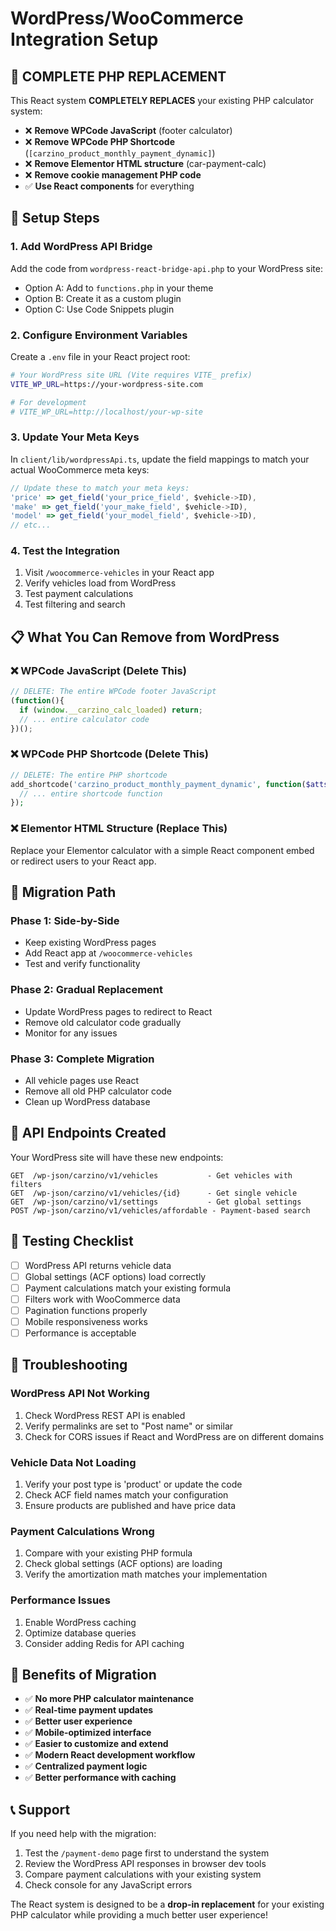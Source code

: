 # WordPress/WooCommerce Integration Setup

## 🎯 **COMPLETE PHP REPLACEMENT**

This React system **COMPLETELY REPLACES** your existing PHP calculator system:

- ❌ **Remove WPCode JavaScript** (footer calculator)
- ❌ **Remove WPCode PHP Shortcode** (`[carzino_product_monthly_payment_dynamic]`)
- ❌ **Remove Elementor HTML structure** (car-payment-calc)
- ❌ **Remove cookie management PHP code**
- ✅ **Use React components** for everything

## 🔧 **Setup Steps**

### 1. **Add WordPress API Bridge**

Add the code from `wordpress-react-bridge-api.php` to your WordPress site:
- Option A: Add to `functions.php` in your theme
- Option B: Create it as a custom plugin
- Option C: Use Code Snippets plugin

### 2. **Configure Environment Variables**

Create a `.env` file in your React project root:

```bash
# Your WordPress site URL (Vite requires VITE_ prefix)
VITE_WP_URL=https://your-wordpress-site.com

# For development
# VITE_WP_URL=http://localhost/your-wp-site
```

### 3. **Update Your Meta Keys**

In `client/lib/wordpressApi.ts`, update the field mappings to match your actual WooCommerce meta keys:

```typescript
// Update these to match your meta keys:
'price' => get_field('your_price_field', $vehicle->ID),
'make' => get_field('your_make_field', $vehicle->ID),
'model' => get_field('your_model_field', $vehicle->ID),
// etc...
```

### 4. **Test the Integration**

1. Visit `/woocommerce-vehicles` in your React app
2. Verify vehicles load from WordPress
3. Test payment calculations
4. Test filtering and search

## 📋 **What You Can Remove from WordPress**

### **❌ WPCode JavaScript (Delete This)**
```javascript
// DELETE: The entire WPCode footer JavaScript
(function(){
  if (window.__carzino_calc_loaded) return;
  // ... entire calculator code
})();
```

### **❌ WPCode PHP Shortcode (Delete This)**
```php
// DELETE: The entire PHP shortcode
add_shortcode('carzino_product_monthly_payment_dynamic', function($atts = []){
  // ... entire shortcode function
});
```

### **❌ Elementor HTML Structure (Replace This)**
Replace your Elementor calculator with a simple React component embed or redirect users to your React app.

## 🔄 **Migration Path**

### **Phase 1: Side-by-Side**
- Keep existing WordPress pages
- Add React app at `/woocommerce-vehicles`
- Test and verify functionality

### **Phase 2: Gradual Replacement**
- Update WordPress pages to redirect to React
- Remove old calculator code gradually
- Monitor for any issues

### **Phase 3: Complete Migration**
- All vehicle pages use React
- Remove all old PHP calculator code
- Clean up WordPress database

## 🔌 **API Endpoints Created**

Your WordPress site will have these new endpoints:

```
GET  /wp-json/carzino/v1/vehicles           - Get vehicles with filters
GET  /wp-json/carzino/v1/vehicles/{id}      - Get single vehicle
GET  /wp-json/carzino/v1/settings           - Get global settings
POST /wp-json/carzino/v1/vehicles/affordable - Payment-based search
```

## 🧪 **Testing Checklist**

- [ ] WordPress API returns vehicle data
- [ ] Global settings (ACF options) load correctly
- [ ] Payment calculations match your existing formula
- [ ] Filters work with WooCommerce data
- [ ] Pagination functions properly
- [ ] Mobile responsiveness works
- [ ] Performance is acceptable

## 🚨 **Troubleshooting**

### **WordPress API Not Working**
1. Check WordPress REST API is enabled
2. Verify permalinks are set to "Post name" or similar
3. Check for CORS issues if React and WordPress are on different domains

### **Vehicle Data Not Loading**
1. Verify your post type is 'product' or update the code
2. Check ACF field names match your configuration
3. Ensure products are published and have price data

### **Payment Calculations Wrong**
1. Compare with your existing PHP formula
2. Check global settings (ACF options) are loading
3. Verify the amortization math matches your implementation

### **Performance Issues**
1. Enable WordPress caching
2. Optimize database queries
3. Consider adding Redis for API caching

## 🎉 **Benefits of Migration**

- ✅ **No more PHP calculator maintenance**
- ✅ **Real-time payment updates**
- ✅ **Better user experience**
- ✅ **Mobile-optimized interface**
- ✅ **Easier to customize and extend**
- ✅ **Modern React development workflow**
- ✅ **Centralized payment logic**
- ✅ **Better performance with caching**

## 📞 **Support**

If you need help with the migration:
1. Test the `/payment-demo` page first to understand the system
2. Review the WordPress API responses in browser dev tools
3. Compare payment calculations with your existing system
4. Check console for any JavaScript errors

The React system is designed to be a **drop-in replacement** for your existing PHP calculator while providing a much better user experience!
